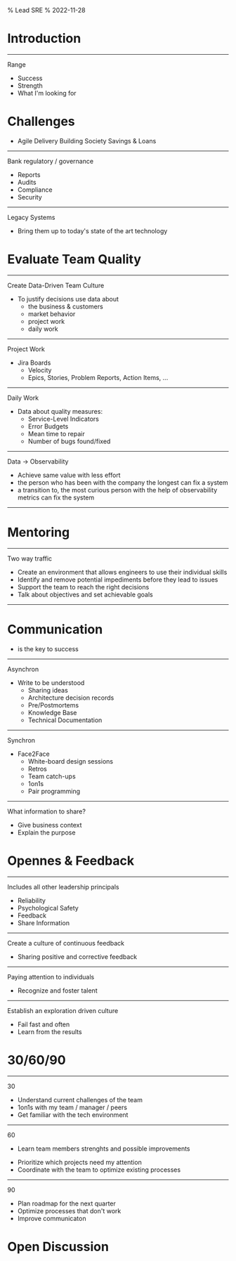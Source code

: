 % Lead SRE
% 2022-11-28

# Introduction

---

Range

- Success
- Strength
- What I'm looking for


# Challenges

- Agile Delivery Building Society Savings & Loans

---

Bank regulatory / governance

- Reports
- Audits
- Compliance
- Security

---

Legacy Systems

- Bring them up to today's state of the art technology

# Evaluate Team Quality

---

Create Data-Driven Team Culture

- To justify decisions use data about
  - the business & customers
  - market behavior
  - project work
  - daily work

---

Project Work

- Jira Boards
  - Velocity
  - Epics, Stories, Problem Reports, Action Items, ...

---

Daily Work

- Data about quality measures:
  - Service-Level Indicators
  - Error Budgets
  - Mean time to repair
  - Number of bugs found/fixed

---

Data -> Observability

- Achieve same value with less effort
- the person who has been with the company the longest can fix a system
- a transition to, the most curious person with the help of observability metrics can fix the system

---

# Mentoring

---

Two way traffic

- Create an environment that allows engineers to use their individual skills
- Identify and remove potential impediments before they lead to issues
- Support the team to reach the right decisions
- Talk about objectives and set achievable goals

---

# Communication

- is the key to success

---

Asynchron

- Write to be understood
  - Sharing ideas
  - Architecture decision records
  - Pre/Postmortems
  - Knowledge Base
  - Technical Documentation

---

Synchron

- Face2Face
  - White-board design sessions
  - Retros
  - Team catch-ups
  - 1on1s
  - Pair programming

---

What information to share?

- Give business context
- Explain the purpose


# Opennes & Feedback

---

Includes all other leadership  principals

- Reliability
- Psychological Safety
- Feedback
- Share Information

---

Create a culture of continuous feedback

- Sharing positive and corrective feedback

---

Paying attention to individuals

- Recognize and foster talent

---

Establish an exploration driven culture

- Fail fast and often
- Learn from the results

<!--
---

My favorite questions

- Why does it seem inefficient to me?
- What is the added value in what is being done?
- Can we change this project into something simpler to get it done faster?
- What was the root cause and how can we mitigate this in the future?

---

-->

# 30/60/90

---

30

- Understand current challenges of the team
- 1on1s with my team / manager / peers
- Get familiar with the tech environment

---

60

- Learn team members strenghts and possible improvements
<!-- - Evaluate team members recent work performance -->
- Prioritize which projects need my attention
- Coordinate with the team to optimize existing processes

---

90

- Plan roadmap for the next quarter
- Optimize processes that don't work
- Improve communicaton

# Open Discussion
